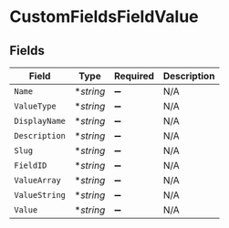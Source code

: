 # CustomFieldsFieldValue


## Fields

| Field              | Type               | Required           | Description        |
| ------------------ | ------------------ | ------------------ | ------------------ |
| `Name`             | **string*          | :heavy_minus_sign: | N/A                |
| `ValueType`        | **string*          | :heavy_minus_sign: | N/A                |
| `DisplayName`      | **string*          | :heavy_minus_sign: | N/A                |
| `Description`      | **string*          | :heavy_minus_sign: | N/A                |
| `Slug`             | **string*          | :heavy_minus_sign: | N/A                |
| `FieldID`          | **string*          | :heavy_minus_sign: | N/A                |
| `ValueArray`       | **string*          | :heavy_minus_sign: | N/A                |
| `ValueString`      | **string*          | :heavy_minus_sign: | N/A                |
| `Value`            | **string*          | :heavy_minus_sign: | N/A                |